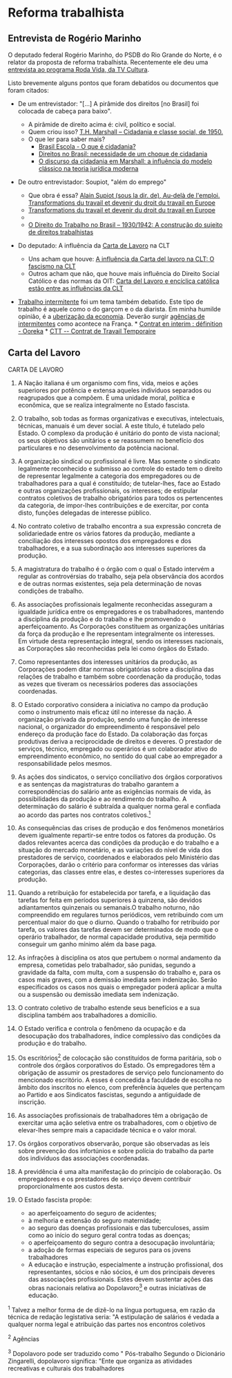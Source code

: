 # Reforma trabalhista

## Entrevista de Rogério Marinho
O deputado federal Rogério Marinho, do PSDB do Rio Grande do Norte, é o relator da proposta de reforma trabalhista. 
Recentemente ele deu uma [entrevista ao programa Roda Vida, da TV Cultura](https://www.youtube.com/watch?v=eSE9wTnDJjA).

Listo brevemente alguns pontos que foram debatidos ou documentos que foram citados:
* De um entrevistador: "[...] A pirâmide dos direitos [no Brasil] foi colocada de cabeça para baixo". 
    * A pirâmide de direito acima é: civil, político e social.
    * Quem criou isso? [T.H. Marshall – Cidadania e classe social, de 1950.](https://en.wikipedia.org/wiki/Thomas_Humphrey_Marshall)
    * O que ler para saber mais?
        * [Brasil Escola - O que é cidadania?](http://brasilescola.uol.com.br/sociologia/cidadania-ou-estadania.htm)
        * [Direitos no Brasil: necessidade de um choque de cidadania](http://www.scielo.br/scielo.php?script=sci_arttext&pid=S0104-44782006000200016)
        * [O discurso da cidadania em Marshall: a influência do modelo clássico na teoria jurídica moderna](http://jurisvox.unipam.edu.br/documents/48188/50566/O-discurso-da-cidadania-em-Marshall.pdf)
* De outro entrevistador: Soupiot, "além do emprego"
    * Que obra é essa? [Alain Supiot (sous la dir. de), Au-delà de l'emploi. Transformations du travail et devenir du droit du travail en Europe](http://www.persee.fr/doc/tiers_1293-8882_2002_num_43_171_1639_t1_0710_0000_2)
    * [Transformations du travail et devenir du droit du travail en Europe](https://bookshop.europa.eu/fr/transformations-du-travail-et-devenir-du-droit-du-travail-en-europe-pbCE1998302/)    
    * 
    * [O Direito do Trabalho no Brasil – 1930/1942: A construção do sujeito de direitos trabalhistas](http://www.bibliotecadigital.unicamp.br/document/?code=vtls000385083)
* Do deputado: A influência da [Carta de Lavoro](#carta-del-lavoro) na CLT
    * Uns acham que houve: [A influência da Carta del lavoro na CLT: O fascismo na CLT](https://alexandrechavesadv.jusbrasil.com.br/artigos/313510871/a-influencia-da-carta-del-lavoro-na-clt)
    * Outros acham que não, que houve mais influência do Direito Social Católico e das normas da OIT: [Carta del Lavoro e encíclica católica estão entre as influências da CLT](http://glo.bo/2dBf86p)

* [Trabalho intermitente](https://rebellyon.info/Qu-est-ce-que-le-travail) foi um tema também debatido. Este tipo de trabalho é aquele como o do garçom e o da diarista. 
Em minha humilde opinião, é a [uberização da economia](https://www.google.com.br/search?ie=UTF-8&q=uberização%20da%20economia). Deverão surgir [agências de intermitentes](https://interim.ooreka.fr/qr/voir/117124/qu-est-ce-qu-une-agence-d-interim) como acontece na França.
      * [Contrat en interim : définition - Ooreka](http://interim.ooreka.fr/comprendre/contrat-en-interim)
      * [CTT -- Contrat de Travail Temporaire](https://fr.wikipedia.org/wiki/Contrat_de_travail_temporaire)

## Carta del Lavoro
CARTA DE LAVORO

1. A Nação italiana é um organismo com fins, vida, meios e ações superiores por potência e extensa aqueles indivíduos separados ou reagrupados que a compõem. É uma unidade moral, política e econômica, que se realiza integralmente no Estado fascista.

2. O trabalho, sob todas as formas organizativas e executivas, intelectuais, técnicas, manuais é um dever social. A este título, é tutelado pelo Estado. O complexo da produção é unitário do ponto de vista nacional; os seus objetivos são unitários e se reassumem no benefício dos particulares e no desenvolvimento da potência nacional.

3. A organização sindical ou profissional é livre. Mas somente o sindicato legalmente reconhecido e submisso ao controle do estado tem o direito de representar legalmente a categoria dos empregadores ou de trabalhadores para a qual é constituído; de tutelar-lhes, face ao Estado e outras organizações profissionais, os interesses; de estipular contratos coletivos de trabalho obrigatórios para todos os pertencentes da categoria, de impor-lhes contribuições e de exercitar, por conta disto, funções delegadas de interesse público.

4. No contrato coletivo de trabalho encontra a sua expressão concreta de solidariedade entre os vários fatores da produção, mediante a conciliação dos interesses opostos dos empregadores e dos trabalhadores, e a sua subordinação aos interesses superiores da produção.

5. A magistratura do trabalho é o órgão com o qual o Estado intervém a regular as controvérsias do trabalho, seja pela observância dos acordos e de outras normas existentes, seja pela determinação de novas condições de trabalho.

6. As associações profissionais legalmente reconhecidas asseguram a igualdade jurídica entre os empregadores e os trabalhadores, mantendo a disciplina da produção e do trabalho e lhe promovendo o aperfeiçoamento. As Corporações constituem as organizações unitárias da força da produção e lhe representam integralmente os interesses. Em virtude desta representação integral, sendo os interesses nacionais, as Corporações são reconhecidas pela lei como órgãos do Estado.

7. Como representantes dos interesses unitários da produção, as Corporações podem ditar normas obrigatórias sobre a disciplina das relações de trabalho e também sobre coordenação da produção, todas as vezes que tiveram os necessários poderes das associações coordenadas.

8. O Estado corporativo considera a iniciativa no campo da produção como o instrumento mais eficaz útil no interesse da nação. A organização privada da produção, sendo uma função de interesse nacional, o organizador do empreendimento é responsável pelo endereço da produção face do Estado. Da colaboração das forças produtivas deriva a reciprocidade de direitos e deveres. O prestador de serviços, técnico, empregado ou operários é um colaborador ativo do empreendimento econômico, no sentido do qual cabe ao empregador a responsabilidade pelos mesmos.

9. As ações dos sindicatos, o serviço conciliativo dos órgãos corporativos e as sentenças da magistraturas do trabalho garantem a correspondências do salário ante as exigências normais de vida, às possibilidades da produção e ao rendimento do trabalho. A determinação do salário é subtraída a qualquer norma geral e confiada ao acordo das partes nos contratos coletivos.[<SUP>1<SUP>](#rodape1)

10. As consequências das crises de produção e dos fenômenos monetários devem igualmente repartir-se entre todos os fatores da produção. Os dados relevantes acerca das condições da produção e do trabalho e a situação do mercado monetário, e as variações do nível de vida dos prestadores de serviço, coordenados e elaborados pelo Ministério das Corporações, darão o critério para conformar os interesses das várias categorias, das classes entre elas, e destes co-interesses superiores da produção.

11. Quando a retribuição for estabelecida por tarefa, e a liquidação das tarefas for feita em períodos superiores à quinzena, são devidos adiantamentos quinzenais ou semanais.O trabalho noturno, não compreendido em regulares turnos periódicos, vem retribuindo com um percentual maior do que o diurno. Quando o trabalho for retribuído por tarefa, os valores das tarefas devem ser determinados de modo que o operário trabalhador, de normal capacidade produtiva, seja permitido conseguir um ganho mínimo além da base paga.

12. As infrações à disciplina os atos que pertubem o normal andamento da empresa, cometidas pelo trabalhador, são punidas, segundo a gravidade da falta, com multa, com a suspensão do trabalho e, para os casos mais graves, com a demissão imediata sem indenização. Serão especificados os casos nos quais o empregador poderá aplicar a multa ou a suspensão ou demissão imediata sem indenização.

13. O contrato coletivo de trabalho estende seus benefícios e a sua disciplina também aos trabalhadores a domicílio.

14. O Estado verifica e controla o fenômeno da ocupação e da desocupação dos trabalhadores, índice complessivo das condições da produção e do trabalho.

15. Os escritórios[<SUP>2<SUP>](#rodape2) de colocação são constituídos de forma paritária, sob o controle dos órgãos corporativos do Estado. Os empregadores têm a obrigação de assumir os prestadores de serviço pelo funcionamento do mencionado escritório. A esses é concedida a faculdade de escolha no âmbito dos inscritos no elenco, com preferência àqueles que pertençam ao Partido e aos Sindicatos fascistas, segundo a antiguidade de inscrição.

16. As associações profissionais de trabalhadores têm a obrigação de exercitar uma ação seletiva entre os trabalhadores, com o objetivo de elevar-lhes sempre mais a capacidade técnica e o valor moral.

17. Os órgãos corporativos observarão, porque são observadas as leis sobre prevenção dos infortúnios e sobre polícia do trabalho da parte dos indivíduos das associações coordenadas.

18. A previdência é uma alta manifestação do princípio de colaboração. Os empregadores e os prestadores de serviço devem contribuir proporcionalmente aos custos desta.

19. O Estado fascista propõe:
    * ao aperfeiçoamento do seguro de acidentes;
    * à melhoria e extensão do seguro maternidade;
    * ao seguro das doenças profissionais e das tuberculoses, assim como ao início do seguro geral contra todas as doenças;
    * o aperfeiçoamento do seguro contra a desocupação involuntária;
    * a adoção de formas especiais de seguros para os jovens trabalhadores
    * A educação e instrução, especialmente a instrução profissional, dos representantes, sócios e não sócios, é um dos principais deveres das associações profissionais. Estes devem sustentar ações das obras nacionais relativa ao Dopolavoro[<SUP>3<SUP>](#rodape3) e outras iniciativas de educação.

<a name="rodape1"> 

<SUP>1</SUP> Talvez a melhor forma de de dizê-lo na língua portuguesa, em razão da técnica de redação legistativa seria: "A estipulação de salários é vedada a qualquer norma legal e atribuição das partes nos encontros coletivos

<a name="rodape2"> 

<SUP>2</SUP> Agências

<a name="rodape3"> 

<SUP>3</SUP> Dopolavoro pode ser traduzido como " Pós-trabalho Segundo o Dicionário Zingarelli, dopolavoro significa: "Ente que organiza as atividades recreativas e culturais dos trabalhadores
